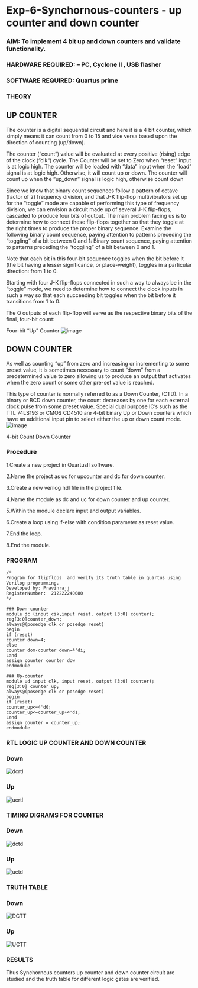 # Exp-6-Synchornous-counters - up counter and down counter 
### AIM: To implement 4 bit up and down counters and validate  functionality.
### HARDWARE REQUIRED:  – PC, Cyclone II , USB flasher
### SOFTWARE REQUIRED:   Quartus prime
### THEORY 

## UP COUNTER 
The counter is a digital sequential circuit and here it is a 4 bit counter, which simply means it can count from 0 to 15 and vice versa based upon the direction of counting (up/down). 

The counter (“count“) value will be evaluated at every positive (rising) edge of the clock (“clk“) cycle.
The Counter will be set to Zero when “reset” input is at logic high.
The counter will be loaded with “data” input when the “load” signal is at logic high. Otherwise, it will count up or down.
The counter will count up when the “up_down” signal is logic high, otherwise count down

Since we know that binary count sequences follow a pattern of octave (factor of 2) frequency division, and that J-K flip-flop multivibrators set up for the “toggle” mode are capable of performing this type of frequency division, we can envision a circuit made up of several J-K flip-flops, cascaded to produce four bits of output.
The main problem facing us is to determine how to connect these flip-flops together so that they toggle at the right times to produce the proper binary sequence.
Examine the following binary count sequence, paying attention to patterns preceding the “toggling” of a bit between 0 and 1:
Binary count sequence, paying attention to patterns preceding the “toggling” of a bit between 0 and 1.

Note that each bit in this four-bit sequence toggles when the bit before it (the bit having a lesser significance, or place-weight), toggles in a particular direction: from 1 to 0.



 
 

Starting with four J-K flip-flops connected in such a way to always be in the “toggle” mode, we need to determine how to connect the clock inputs in such a way so that each succeeding bit toggles when the bit before it transitions from 1 to 0.

The Q outputs of each flip-flop will serve as the respective binary bits of the final, four-bit count:

 
 

Four-bit “Up” Counter
![image](https://user-images.githubusercontent.com/36288975/169644758-b2f4339d-9532-40c5-af40-8f4f8c942e2c.png)



## DOWN COUNTER 

As well as counting “up” from zero and increasing or incrementing to some preset value, it is sometimes necessary to count “down” from a predetermined value to zero allowing us to produce an output that activates when the zero count or some other pre-set value is reached.

This type of counter is normally referred to as a Down Counter, (CTD). In a binary or BCD down counter, the count decreases by one for each external clock pulse from some preset value. Special dual purpose IC’s such as the TTL 74LS193 or CMOS CD4510 are 4-bit binary Up or Down counters which have an additional input pin to select either the up or down count mode.
![image](https://user-images.githubusercontent.com/36288975/169644844-1a14e123-7228-4ed8-81a9-eb937dff4ac8.png)


4-bit Count Down Counter
### Procedure
1.Create a new project in QuartusII software.

2.Name the project as uc for upcounter and dc for down counter.

3.Create a new verilog hdl file in the project file.

4.Name the module as dc and uc for down counter and up counter.

5.Within the module declare input and output variables.

6.Create a loop using if-else with condition parameter as reset value.

7.End the loop.

8.End the module.

### PROGRAM 
```
/*
Program for flipflops  and verify its truth table in quartus using Verilog programming.
Developed by: Pravinrajj
RegisterNumber:  212222240080
*/

### Down-counter
module dc (input cik,input reset, output [3:0] counter); 
reg[3:0]counter_down;
always@(posedge clk or posedge reset)
begin
if (reset)
counter down=4;
else
counter dom-counter down-4'di; 
Land
assign counter counter dow
endmodule

### Up-counter
module ud input clk, input reset, output [3:0] counter);
reg[3:0] counter_up;
always@(posedge clk or posedge reset)
begin
if (reset)
counter_up<=4'd0;
counter_up<=counter_up+4'd1;
Lend
assign counter = counter_up;
endmodule
```
### RTL LOGIC UP COUNTER AND DOWN COUNTER  
### Down
![dcrtl](https://github.com/Pravinrajj/Exp-7-Synchornous-counters-/assets/117917674/ce72bdc2-17ed-4d71-b141-d58ed48e864c)

### Up
![ucrtl](https://github.com/Pravinrajj/Exp-7-Synchornous-counters-/assets/117917674/202e25b6-2272-4045-bc0e-4f62fe504516)


### TIMING DIGRAMS FOR COUNTER  
### Down 
![dctd](https://github.com/Pravinrajj/Exp-7-Synchornous-counters-/assets/117917674/3fe2d5bd-e325-4b15-8e0e-f68f35ae59da)

### Up
![uctd](https://github.com/Pravinrajj/Exp-7-Synchornous-counters-/assets/117917674/a465d861-ab8c-4eae-861b-a3d8b30efa85)

### TRUTH TABLE 
### Down
![DCTT](https://github.com/Pravinrajj/Exp-7-Synchornous-counters-/assets/117917674/ceb7dad6-c329-4c89-be6b-83739a8550d8)

### Up
![UCTT](https://github.com/Pravinrajj/Exp-7-Synchornous-counters-/assets/117917674/c9e83e83-1e38-453d-b9d4-0799cca466b8)

### RESULTS 
Thus Synchornous counters up counter and down counter circuit are studied and the truth table for different logic gates are verified.
